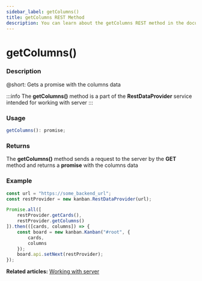 ```yaml
---
sidebar_label: getColumns()
title: getColumns REST Method
description: You can learn about the getColumns REST method in the documentation of the DHTMLX JavaScript Kanban library. Browse developer guides and API reference, try out code examples and live demos, and download a free 30-day evaluation version of DHTMLX Kanban.
---
```


# getColumns()

### Description

@short: Gets a promise with the columns data

:::info
The **getColumns()** method is a part of the **RestDataProvider** service intended for working with server
:::

### Usage

~~~jsx {}
getColumns(): promise;
~~~

### Returns

The **getColumns()** method sends a request to the server by the **GET** method and returns a **promise** with the columns data

### Example

~~~jsx {2,6}
const url = "https://some_backend_url";
const restProvider = new kanban.RestDataProvider(url);

Promise.all([
	restProvider.getCards(),
	restProvider.getColumns()
]).then(([cards, columns]) => {
	const board = new kanban.Kanban("#root", {
		cards,
		columns
	});
	board.api.setNext(restProvider);
});
~~~

**Related articles:** [Working with server](../../../../guides/working_with_server)
